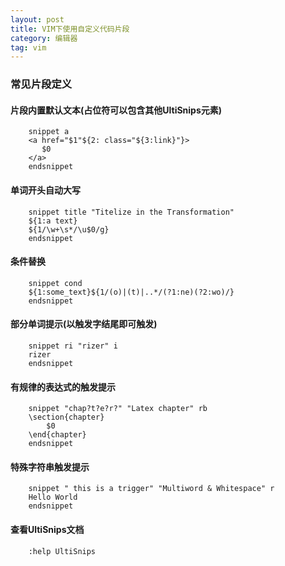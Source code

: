```yaml
---
layout: post
title: VIM下使用自定义代码片段
category: 编辑器
tag: vim
---
```


### 常见片段定义

#### 片段内置默认文本(占位符可以包含其他UltiSnips元素)

        snippet a
        <a href="$1"${2: class="${3:link}"}>
           $0
        </a>
        endsnippet

#### 单词开头自动大写

        snippet title "Titelize in the Transformation"
        ${1:a text}
        ${1/\w+\s*/\u$0/g}
        endsnippet

#### 条件替换

        snippet cond
        ${1:some_text}${1/(o)|(t)|..*/(?1:ne)(?2:wo)/}
        endsnippet

<!-- more -->

#### 部分单词提示(以触发字结尾即可触发)

        snippet ri "rizer" i
        rizer
        endsnippet

#### 有规律的表达式的触发提示

        snippet "chap?t?e?r?" "Latex chapter" rb
        \section{chapter}
            $0
        \end{chapter}
        endsnippet

#### 特殊字符串触发提示

        snippet " this is a trigger" "Multiword & Whitespace" r
        Hello World
        endsnippet

#### 查看UltiSnips文档

        :help UltiSnips
